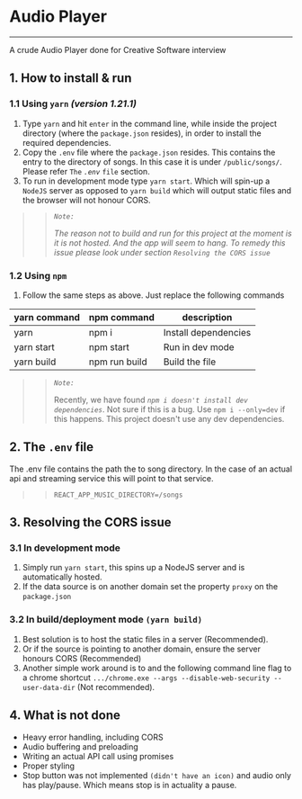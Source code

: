 # Audio Player

---

A crude Audio Player done for Creative Software interview

## 1. How to install & run

### 1.1 Using `yarn` *(version 1.21.1)*

1. Type `yarn` and hit `enter` in the command line, while inside the project directory (where the `package.json` resides), in order to install the required dependencies.
2. Copy the `.env` file where the `package.json` resides. This contains the entry to the directory of songs. In this case it is under `/public/songs/`. Please refer `The` *`.env`* `file` section.
3. To run in development mode type `yarn start`. Which will spin-up a `NodeJS` server as opposed to `yarn build` which will output static files and the browser will not honour CORS.

>> *`Note:`*
>>
>> *The reason not to build and run for this project at the moment is it is not hosted. And the app will seem to hang. To remedy this issue please look under section `Resolving the CORS issue`*

### 1.2 Using `npm`

1. Follow the same steps as above. Just replace the following commands

| yarn command | npm command   | description          |
| ------------ | ------------- | -------------------- |
| yarn         | npm i         | Install dependencies |
| yarn start   | npm start     | Run in dev mode      |
| yarn build   | npm run build | Build the file       |

>> *`Note:`*
>>
>> Recently, we have found *`npm i doesn't install dev dependencies`*. Not sure if this is a bug. Use `npm i --only=dev` if this happens. This project doesn't use any dev dependencies.

## 2. The `.env` file

The .env file contains the path the to song directory. In the case of an actual api and streaming service this will point to that service.

>> `REACT_APP_MUSIC_DIRECTORY=/songs`

## 3. Resolving the CORS issue

### 3.1 In development mode

1. Simply run `yarn start`, this spins up a NodeJS server and is automatically hosted. 
2. If the data source is on another domain set the property `proxy` on the `package.json`

### 3.2 In build/deployment mode `(yarn build)`

1. Best solution is to host the static files in a server (Recommended).
2. Or if the source is pointing to another domain, ensure the server honours CORS (Recommended)
3. Another simple work around is to and the following command line flag to a chrome shortcut `.../chrome.exe --args --disable-web-security --user-data-dir` (Not recommended).

## 4. What is not done

* Heavy error handling, including CORS
* Audio buffering and preloading
* Writing an actual API call using promises
* Proper styling
* Stop button was not implemented `(didn't have an icon)` and audio only has play/pause. Which means stop is in actuality a pause.
